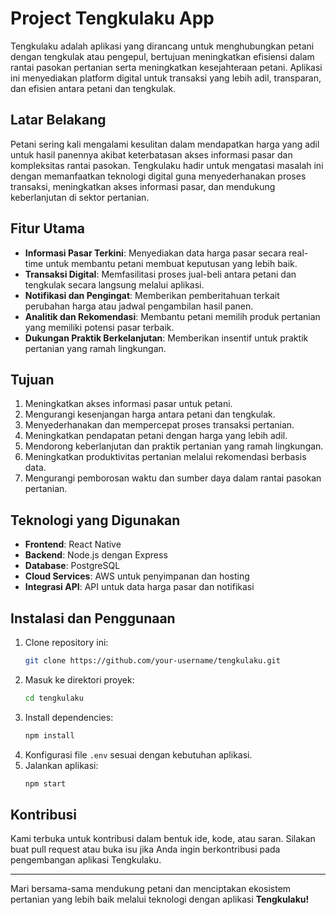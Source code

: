 # Project Tengkulaku App

Tengkulaku adalah aplikasi yang dirancang untuk menghubungkan petani dengan tengkulak atau pengepul, bertujuan meningkatkan efisiensi dalam rantai pasokan pertanian serta meningkatkan kesejahteraan petani. Aplikasi ini menyediakan platform digital untuk transaksi yang lebih adil, transparan, dan efisien antara petani dan tengkulak.

## Latar Belakang
Petani sering kali mengalami kesulitan dalam mendapatkan harga yang adil untuk hasil panennya akibat keterbatasan akses informasi pasar dan kompleksitas rantai pasokan. Tengkulaku hadir untuk mengatasi masalah ini dengan memanfaatkan teknologi digital guna menyederhanakan proses transaksi, meningkatkan akses informasi pasar, dan mendukung keberlanjutan di sektor pertanian.

## Fitur Utama
- **Informasi Pasar Terkini**: Menyediakan data harga pasar secara real-time untuk membantu petani membuat keputusan yang lebih baik.
- **Transaksi Digital**: Memfasilitasi proses jual-beli antara petani dan tengkulak secara langsung melalui aplikasi.
- **Notifikasi dan Pengingat**: Memberikan pemberitahuan terkait perubahan harga atau jadwal pengambilan hasil panen.
- **Analitik dan Rekomendasi**: Membantu petani memilih produk pertanian yang memiliki potensi pasar terbaik.
- **Dukungan Praktik Berkelanjutan**: Memberikan insentif untuk praktik pertanian yang ramah lingkungan.

## Tujuan
1. Meningkatkan akses informasi pasar untuk petani.
2. Mengurangi kesenjangan harga antara petani dan tengkulak.
3. Menyederhanakan dan mempercepat proses transaksi pertanian.
4. Meningkatkan pendapatan petani dengan harga yang lebih adil.
5. Mendorong keberlanjutan dan praktik pertanian yang ramah lingkungan.
6. Meningkatkan produktivitas pertanian melalui rekomendasi berbasis data.
7. Mengurangi pemborosan waktu dan sumber daya dalam rantai pasokan pertanian.

## Teknologi yang Digunakan
- **Frontend**: React Native
- **Backend**: Node.js dengan Express
- **Database**: PostgreSQL
- **Cloud Services**: AWS untuk penyimpanan dan hosting
- **Integrasi API**: API untuk data harga pasar dan notifikasi

## Instalasi dan Penggunaan
1. Clone repository ini:
   ```bash
   git clone https://github.com/your-username/tengkulaku.git
   ```
2. Masuk ke direktori proyek:
   ```bash
   cd tengkulaku
   ```
3. Install dependencies:
   ```bash
   npm install
   ```
4. Konfigurasi file `.env` sesuai dengan kebutuhan aplikasi.
5. Jalankan aplikasi:
   ```bash
   npm start
   ```

## Kontribusi
Kami terbuka untuk kontribusi dalam bentuk ide, kode, atau saran. Silakan buat pull request atau buka isu jika Anda ingin berkontribusi pada pengembangan aplikasi Tengkulaku.


---

Mari bersama-sama mendukung petani dan menciptakan ekosistem pertanian yang lebih baik melalui teknologi dengan aplikasi **Tengkulaku!**
